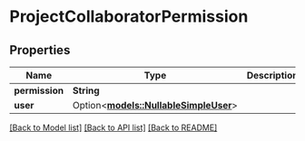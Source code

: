 # ProjectCollaboratorPermission

## Properties

Name | Type | Description | Notes
------------ | ------------- | ------------- | -------------
**permission** | **String** |  | 
**user** | Option<[**models::NullableSimpleUser**](nullable-simple-user.md)> |  | 

[[Back to Model list]](../README.md#documentation-for-models) [[Back to API list]](../README.md#documentation-for-api-endpoints) [[Back to README]](../README.md)


